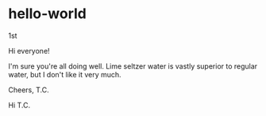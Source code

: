 # hello-world
1st

Hi everyone!

I'm sure you're all doing well. Lime seltzer water is vastly superior to regular water, but I don't like it very much.

Cheers,
        T.C.
        
Hi T.C. 
